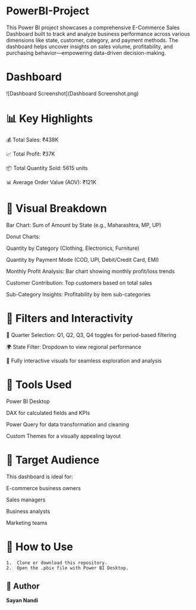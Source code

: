 # PowerBI-Project
This Power BI project showcases a comprehensive E-Commerce Sales Dashboard built to track and analyze business performance across various dimensions like state, customer, category, and payment methods. The dashboard helps uncover insights on sales volume, profitability, and purchasing behavior—empowering data-driven decision-making.

# Dashboard
![Dashboard Screenshot](Dashboard Screenshot.png)


# 📊 Key Highlights
💰 Total Sales: ₹438K

📈 Total Profit: ₹37K

📦 Total Quantity Sold: 5615 units

📊 Average Order Value (AOV): ₹121K

# 📍 Visual Breakdown
Bar Chart: Sum of Amount by State (e.g., Maharashtra, MP, UP)

Donut Charts:

Quantity by Category (Clothing, Electronics, Furniture)

Quantity by Payment Mode (COD, UPI, Debit/Credit Card, EMI)

Monthly Profit Analysis: Bar chart showing monthly profit/loss trends

Customer Contribution: Top customers based on total sales

Sub-Category Insights: Profitability by item sub-categories

# 🧩 Filters and Interactivity
📅 Quarter Selection: Q1, Q2, Q3, Q4 toggles for period-based filtering

🌍 State Filter: Dropdown to view regional performance

🔄 Fully interactive visuals for seamless exploration and analysis

# 🧰 Tools Used
Power BI Desktop

DAX for calculated fields and KPIs

Power Query for data transformation and cleaning

Custom Themes for a visually appealing layout

# 👥 Target Audience
This dashboard is ideal for:

E-commerce business owners

Sales managers

Business analysts

Marketing teams

# 🚀 How to Use
	1.	Clone or download this repository.
	2.	Open the .pbix file with Power BI Desktop.

## 👤 Author
**Sayan Nandi** 
